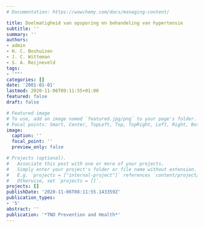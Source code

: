 ```yaml
---
# Documentation: https://wowchemy.com/docs/managing-content/

title: Doelmatigheid van opsporing en behandeling van hypertensie
subtitle: ''
summary: ''
authors:
- admin
- H. C. Boshuizen
- J. C. Witteman
- S. A. Reijneveld
tags:
- '""'
categories: []
date: '2001-01-01'
lastmod: 2020-11-06T09:11:55+01:00
featured: false
draft: false

# Featured image
# To use, add an image named `featured.jpg/png` to your page's folder.
# Focal points: Smart, Center, TopLeft, Top, TopRight, Left, Right, BottomLeft, Bottom, BottomRight.
image:
  caption: ''
  focal_point: ''
  preview_only: false

# Projects (optional).
#   Associate this post with one or more of your projects.
#   Simply enter your project's folder or file name without extension.
#   E.g. `projects = ["internal-project"]` references `content/project/deep-learning/index.md`.
#   Otherwise, set `projects = []`.
projects: []
publishDate: '2020-11-06T08:11:55.143359Z'
publication_types:
- '5'
abstract: ''
publication: '*TNO Prevention and Health*'
---
```

